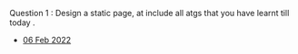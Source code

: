 Question 1 : Design a static page, at include all atgs that you have learnt till today .   
<ul>
    <li><a href = "https://ni-t-in.github.io/Test/Test%2006%20Feb%202022/index.html">06 Feb 2022</a></li>
</ul>
